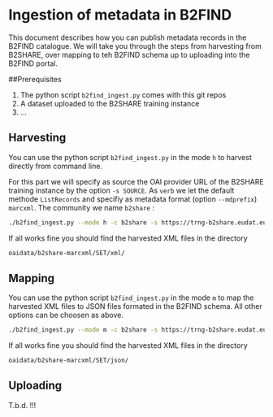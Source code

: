 # Ingestion of metadata in B2FIND
This document describes how you can publish metadata records in the B2FIND catalogue.
We will take you through the steps from harvesting from B2SHARE, over mapping to teh B2FIND schema up to uploading into the B2FIND portal.

##Prerequisites
1. The python script `b2find_ingest.py` comes with this git repos 
2. A dataset uploaded to the B2SHARE training instance
3. ...

## Harvesting

You can use the python script `b2find_ingest.py` in the mode `h` to harvest directly from command line.

For this part we will specify as source the OAI provider URL of the B2SHARE training instance by the option `-s SOURCE`. As `verb` we let the default methode `ListRecords` and specifiy as metadata format (option `--mdprefix`) `marcxml`. The community we name `b2share` :


```sh
./b2find_ingest.py --mode h -c b2share -s https://trng-b2share.eudat.eu/api/oai2d --mdprefix marcxml

```

If all works fine you should find the harvested XML files in the directory

```sh
oaidata/b2share-marcxml/SET/xml/
```
 
## Mapping

You can use the python script `b2find_ingest.py` in the mode `m` to map the harvested XML files to JSON files formated in the B2FIND schema. All other options can be choosen as above.


```sh
./b2find_ingest.py --mode m -c b2share -s https://trng-b2share.eudat.eu/api/oai2d --mdprefix marcxml

```

 If all works fine you should find the harvested XML files in the directory

```sh
oaidata/b2share-marcxml/SET/json/
```
 
## Uploading

T.b.d. !!!
